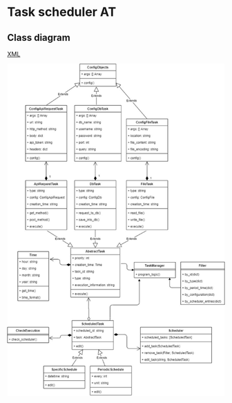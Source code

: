 # Task scheduler AT

## Class diagram

[XML](docs/task-manager.xml)

![diagram](docs/task-manager.jpg)

